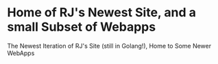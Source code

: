 # Home of RJ's Newest Site, and a small Subset of Webapps
 
The Newest Iteration of RJ's Site (still in Golang!), Home to Some Newer WebApps
